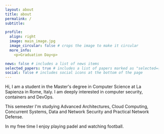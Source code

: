 ```yaml
---
layout: about
title: about
permalink: /
subtitle:

profile:
  align: right
  image: main_image.jpg
  image_circular: false # crops the image to make it circular
  more_info: 
    <p>Graduation Day<p>

news: false # includes a list of news items
selected_papers: true # includes a list of papers marked as "selected={true}"
social: false # includes social icons at the bottom of the page
---
```


Hi, I am a student in the Master's degree in Computer Science at La Sapienza in Rome, Italy.
I am deeply interested in computer security, containers and DevOps.

This semester I'm studying Advanced Architectures, Cloud Computing, Concurrent Systems, Data and Network Security and Practical Network Defense.

In my free time I enjoy playing padel and watching football.